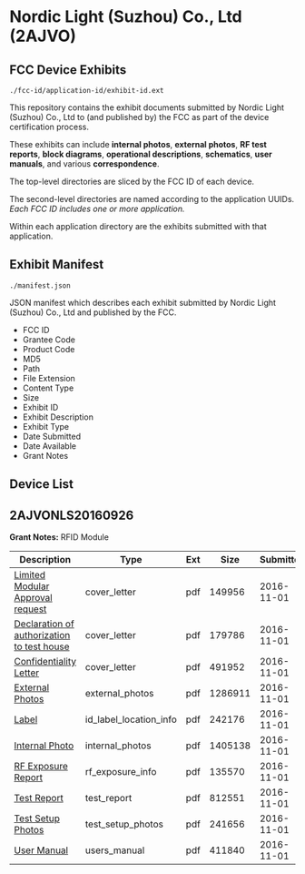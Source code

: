 # Nordic Light (Suzhou) Co., Ltd (2AJVO)
## FCC Device Exhibits

```
./fcc-id/application-id/exhibit-id.ext
```

This repository contains the exhibit documents submitted by Nordic Light (Suzhou) Co., Ltd to (and published by) the FCC as part of the device certification process.

These exhibits can include **internal photos**, **external photos**, **RF test reports**, **block diagrams**, **operational descriptions**, **schematics**, **user manuals**, and various **correspondence**.

The top-level directories are sliced by the FCC ID of each device.

The second-level directories are named according to the application UUIDs. *Each FCC ID includes one or more application.*

Within each application directory are the exhibits submitted with that application. 

## Exhibit Manifest

```
./manifest.json
```

JSON manifest which describes each exhibit submitted by Nordic Light (Suzhou) Co., Ltd and published by the FCC.

- FCC ID
- Grantee Code
- Product Code
- MD5
- Path
- File Extension
- Content Type
- Size
- Exhibit ID
- Exhibit Description
- Exhibit Type
- Date Submitted
- Date Available
- Grant Notes

## Device List
## 2AJVONLS20160926
**Grant Notes:** RFID Module

| Description | Type | Ext | Size | Submitted | Available |
| ----------- | ---- | --- | ---- | --------- | --------- |
| [Limited Modular Approval request](2AJVONLS20160926/e98cb5a224674740072a8316c2ebc950/3181953.pdf) | cover_letter | pdf | 149956 | 2016-11-01 | 2016-11-01 |
| [Declaration of authorization to test house](2AJVONLS20160926/e98cb5a224674740072a8316c2ebc950/3181954.pdf) | cover_letter | pdf | 179786 | 2016-11-01 | 2016-11-01 |
| [Confidentiality Letter](2AJVONLS20160926/e98cb5a224674740072a8316c2ebc950/3181955.pdf) | cover_letter | pdf | 491952 | 2016-11-01 | 2016-11-01 |
| [External Photos](2AJVONLS20160926/e98cb5a224674740072a8316c2ebc950/3181944.pdf) | external_photos | pdf | 1286911 | 2016-11-01 | 2016-11-01 |
| [Label](2AJVONLS20160926/e98cb5a224674740072a8316c2ebc950/3181943.pdf) | id_label_location_info | pdf | 242176 | 2016-11-01 | 2016-11-01 |
| [Internal Photo](2AJVONLS20160926/e98cb5a224674740072a8316c2ebc950/3181950.pdf) | internal_photos | pdf | 1405138 | 2016-11-01 | 2016-11-01 |
| [RF Exposure Report](2AJVONLS20160926/e98cb5a224674740072a8316c2ebc950/3181951.pdf) | rf_exposure_info | pdf | 135570 | 2016-11-01 | 2016-11-01 |
| [Test Report](2AJVONLS20160926/e98cb5a224674740072a8316c2ebc950/3181947.pdf) | test_report | pdf | 812551 | 2016-11-01 | 2016-11-01 |
| [Test Setup Photos](2AJVONLS20160926/e98cb5a224674740072a8316c2ebc950/3181948.pdf) | test_setup_photos | pdf | 241656 | 2016-11-01 | 2016-11-01 |
| [User Manual](2AJVONLS20160926/e98cb5a224674740072a8316c2ebc950/3181949.pdf) | users_manual | pdf | 411840 | 2016-11-01 | 2016-11-01 |
